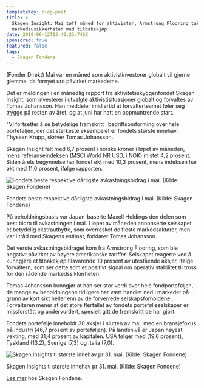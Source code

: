 ```yaml
---
templateKey: blog-post
title: >-
  Skagen Insight: Mai tøff måned for aktivister, Armstrong Flooring taklet
  markedsusikkerheten med tilbakekjøp
date: 2019-06-12T13:40:23.746Z
sponsored: true
featured: false
tags:
  - Skagen Fondene
---
```

(Fonder Direkt) Mai var en måned som aktivistinvestorer globalt vil gjerne glemme, da fornyet uro påvirket markedeme.



Det er meldingen i en månedlig rapport fra aktivitetsskyggenfondet Skagen Insight, som investerer i utvalgte aktivistisituasjoner globalt og forvaltes av Tomas Johansson. Han meddeler imidlertid at forvalterteamet føler seg trygge på resten av året, og at juni har hatt en oppmuntrende start.



"Vi fortsetter å se betydelige framskritt i bedriftsomforming over hele porteføljen, der det sterkeste eksempelet er fondets største innehav, Thyssen Krupp, skriver Tomas Johansson.



Skagen Insight falt med 6,7 prosent i norske kroner i løpet av måneden, mens referanseindeksen (MSCI World NR USD, i NOK) mistet 4,2 prosent. Siden årets begynnelse har fondet økt med 10,3 prosent, mens indeksen har økt med 11,0 prosent, ifølge rapporten.

![Fondets beste respektive dårligste avkastningsbidrag i mai. (Kilde: Skagen Fondene)](/img/skagen11jun.png)

<span class="image-caption">Fondets beste respektive dårligste avkastningsbidrag i mai. (Kilde: Skagen Fondene)</span>

På beholdningsbasis var Japan-baserte Maxell Holdings den delen som best bidro til avkastningen i mai. I løpet av måneden annonserte selskapet et betydelig ekstrautbytte, som overrasket de fleste markedsaktører, men var i tråd med Skagens estimat, forklarer Tomas Johansson.



Det verste avkastningsbidraget kom fra Armstrong Flooring, som ble negativt påvirket av høyere amerikanske tariffer. Selskapet reagerte ved å kunngjøre et tilbakekjøp tilsvarende 10 prosent av utestående aksjer, ifølge forvaltern, som ser dette som et positivt signal om operativ stabilitet til tross for den rådende markedssikkerheten.



Tomas Johansson kunngjør at han ser stor verdi over hele fondporteføljen, da mange av beholdningene tidligere har vært handlet ned i markedet på grunn av kort sikt heller enn av de forverrede selskapsforholdene. Forvalteren mener at det store flertallet av fondets porteføljeselskaper er missforstått og undervurdert, spesielt gitt de fremskritt de har gjort.



Fondets portefølje inneholdt 30 aksjer i slutten av mai, med en bransjefokus på industri (46,7 prosent av porteføljen). På landsnivå er Japan høyest vekting, med 31,4 prosent av kapitalen. USA følger med (19,6 prosent), Tyskland (13,2), Sverige (7,3) og Italia (7,0).

![  Skagen Insights ti største innehav pr 31. mai. (Kilde: Skagen Fondene)](/img/skagen11jun2.png)

<span class="image-caption">  Skagen Insights ti største innehav pr 31. mai. (Kilde: Skagen Fondene)</span>

[Les mer](https://skagenfondene.no/) hos Skagen Fondene.
